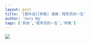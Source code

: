 ```yaml
---
layout: post
title: '[题外话][转载] 漫画：程序员的一生'
author: 'Gary Ng'
tags: ['其他','程序员的一生','转载']
---
```


![](http://2.bp.blogspot.com/-nFGYOumCh0c/Tq-50cYfhbI/AAAAAAAAAcA/irDQR9IHxk4/s1600/programmer-life.jpg)
